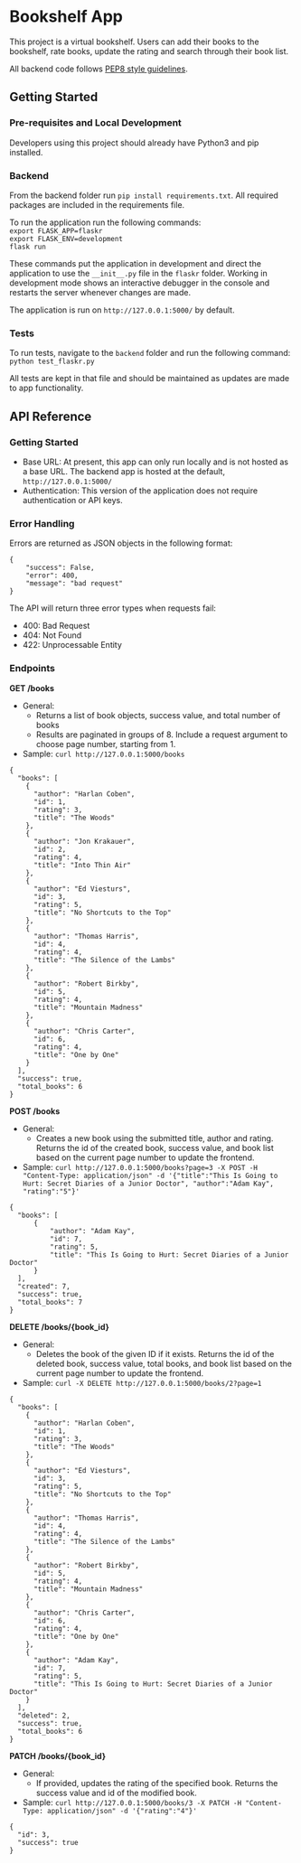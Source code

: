 # Bookshelf App
This project is a virtual bookshelf. Users can add their books to the bookshelf, rate books, update the rating and search through their book list. 

All backend code follows [PEP8 style guidelines](https://www.python.org/dev/peps/pep-0008/).

## Getting Started

### Pre-requisites and Local Development
Developers using this project should already have Python3 and pip installed.

### Backend
From the backend folder run `pip install requirements.txt`. All required packages are included in the requirements file.

To run the application run the following commands: <br>
`export FLASK_APP=flaskr` <br>
`export FLASK_ENV=development` <br>
`flask run`

These commands put the application in development and direct the application to use the `__init__.py` file in the `flaskr` folder. Working in development mode shows an interactive debugger in the console and restarts the server whenever changes are made.

The application is run on `http://127.0.0.1:5000/` by default.

### Tests
To run tests, navigate to the `backend` folder and run the following command: <br>
`python test_flaskr.py`

All tests are kept in that file and should be maintained as updates are made to app functionality.

## API Reference

### Getting Started
- Base URL: At present, this app can only run locally and is not hosted as a base URL. The backend app is hosted at the default, `http://127.0.0.1:5000/`
- Authentication: This version of the application does not require authentication or API keys.

### Error Handling
Errors are returned as JSON objects in the following format:

```
{
    "success": False,
    "error": 400,
    "message": "bad request"
}
```

The API will return three error types when requests fail: 
- 400: Bad Request
- 404: Not Found
- 422: Unprocessable Entity

### Endpoints
**GET /books**
- General:
    - Returns a list of book objects, success value, and total number of books
    - Results are paginated in groups of 8. Include a request argument to choose page number, starting from 1.
- Sample: `curl http://127.0.0.1:5000/books`

```
{
  "books": [
    {
      "author": "Harlan Coben", 
      "id": 1, 
      "rating": 3, 
      "title": "The Woods"
    }, 
    {
      "author": "Jon Krakauer", 
      "id": 2, 
      "rating": 4, 
      "title": "Into Thin Air"
    }, 
    {
      "author": "Ed Viesturs", 
      "id": 3, 
      "rating": 5, 
      "title": "No Shortcuts to the Top"
    }, 
    {
      "author": "Thomas Harris", 
      "id": 4, 
      "rating": 4, 
      "title": "The Silence of the Lambs"
    }, 
    {
      "author": "Robert Birkby", 
      "id": 5, 
      "rating": 4, 
      "title": "Mountain Madness"
    }, 
    {
      "author": "Chris Carter", 
      "id": 6, 
      "rating": 4, 
      "title": "One by One"
    }
  ], 
  "success": true, 
  "total_books": 6
}
```

**POST /books**
- General:
    - Creates a new book using the submitted title, author and rating. Returns the id of the created book, success value, and book list based on the current page number to update the frontend.
- Sample: `curl http://127.0.0.1:5000/books?page=3 -X POST -H "Content-Type: application/json" -d '{"title":"This Is Going to Hurt: Secret Diaries of a Junior Doctor", "author":"Adam Kay", "rating":"5"}'`

```
{
  "books": [
      {
          "author": "Adam Kay",
          "id": 7,
          "rating": 5,
          "title": "This Is Going to Hurt: Secret Diaries of a Junior Doctor"
      }
  ], 
  "created": 7, 
  "success": true, 
  "total_books": 7
}
```

**DELETE /books/{book_id}**
- General:
    - Deletes the book of the given ID if it exists. Returns the id of the deleted book, success value, total books, and book list based on the current page number to update the frontend.
- Sample: `curl -X DELETE http://127.0.0.1:5000/books/2?page=1`

```
{
  "books": [
    {
      "author": "Harlan Coben", 
      "id": 1, 
      "rating": 3, 
      "title": "The Woods"
    }, 
    {
      "author": "Ed Viesturs", 
      "id": 3, 
      "rating": 5, 
      "title": "No Shortcuts to the Top"
    }, 
    {
      "author": "Thomas Harris", 
      "id": 4, 
      "rating": 4, 
      "title": "The Silence of the Lambs"
    }, 
    {
      "author": "Robert Birkby", 
      "id": 5, 
      "rating": 4, 
      "title": "Mountain Madness"
    }, 
    {
      "author": "Chris Carter", 
      "id": 6, 
      "rating": 4, 
      "title": "One by One"
    }, 
    {
      "author": "Adam Kay", 
      "id": 7, 
      "rating": 5, 
      "title": "This Is Going to Hurt: Secret Diaries of a Junior Doctor"
    }
  ], 
  "deleted": 2, 
  "success": true, 
  "total_books": 6
}
```

**PATCH /books/{book_id}**
- General:
    - If provided, updates the rating of the specified book. Returns the success value and id of the modified book.
- Sample: `curl http://127.0.0.1:5000/books/3 -X PATCH -H "Content-Type: application/json" -d '{"rating":"4"}'`

```
{
  "id": 3, 
  "success": true
}
```
